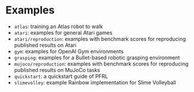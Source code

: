 # Examples

- `atlas`: training an Atlas robot to walk
- `atari`: examples for general Atari games
- `atari/reproduction`: examples with benchmark scores for reproducing published results on Atari
- `gym`: examples for OpenAI Gym environments
- `grasping`: examples for a Bullet-based robotic grasping environment
- `mujoco/reproduction`: examples with benchmark scores for reproducing published results on MuJoCo tasks
- `quickstart`: a quickstart guide of PFRL
- `slimevolley`: example Rainbow implementation for Slime Volleyball
